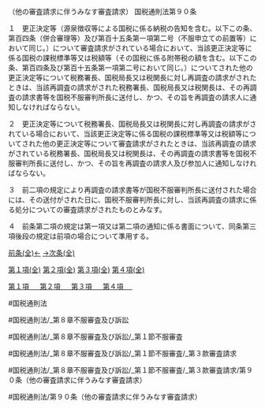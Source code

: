 （他の審査請求に伴うみなす審査請求）
国税通則法第９０条

１　更正決定等（源泉徴収等による国税に係る納税の告知を含む。以下この条、第百四条（併合審理等）及び第百十五条第一項第二号（不服申立ての前置等）において同じ。）について審査請求がされている場合において、当該更正決定等に係る国税の課税標準等又は税額等（その国税に係る附帯税の額を含む。以下この条、第百四条及び第百十五条第一項第二号において同じ。）についてされた他の更正決定等について税務署長、国税局長又は税関長に対し再調査の請求がされたときは、当該再調査の請求がされた税務署長、国税局長又は税関長は、その再調査の請求書等を国税不服審判所長に送付し、かつ、その旨を再調査の請求人に通知しなければならない。

２　更正決定等について税務署長、国税局長又は税関長に対し再調査の請求がされている場合において、当該更正決定等に係る国税の課税標準等又は税額等についてされた他の更正決定等について審査請求がされたときは、当該再調査の請求がされている税務署長、国税局長又は税関長は、その再調査の請求書等を国税不服審判所長に送付し、かつ、その旨を再調査の請求人及び参加人に通知しなければならない。

３　前二項の規定により再調査の請求書等が国税不服審判所長に送付された場合には、その送付がされた日に、国税不服審判所長に対し、当該再調査の請求に係る処分についての審査請求がされたものとみなす。

４　前条第二項の規定は第一項又は第二項の通知に係る書面について、同条第三項後段の規定は前項の場合について準用する。

[前条(全)←](国税通則法＿＿＿＿＿第８９条_.md)    [→次条(全)](国税通則法＿＿＿＿＿第９１条_.md)

[第１項(全)](国税通則法＿＿＿＿＿第９０条第１項_.md)  [第２項(全)](国税通則法＿＿＿＿＿第９０条第２項_.md)  [第３項(全)](国税通則法＿＿＿＿＿第９０条第３項_.md)  [第４項(全)](国税通則法＿＿＿＿＿第９０条第４項_.md)  

[第１項 　 ](国税通則法＿＿＿＿＿第９０条第１項.md)  [第２項 　 ](国税通則法＿＿＿＿＿第９０条第２項.md)  [第３項 　 ](国税通則法＿＿＿＿＿第９０条第３項.md)  [第４項 　 ](国税通則法＿＿＿＿＿第９０条第４項.md)  

#国税通則法

#国税通則法/_第８章不服審査及び訴訟

#国税通則法/_第８章不服審査及び訴訟/_第１節不服審査

#国税通則法/_第８章不服審査及び訴訟/_第１節不服審査/_第３款審査請求

#国税通則法/_第８章不服審査及び訴訟/_第１節不服審査/_第３款審査請求/第９０条（他の審査請求に伴うみなす審査請求）

#国税通則法/第９０条（他の審査請求に伴うみなす審査請求）

